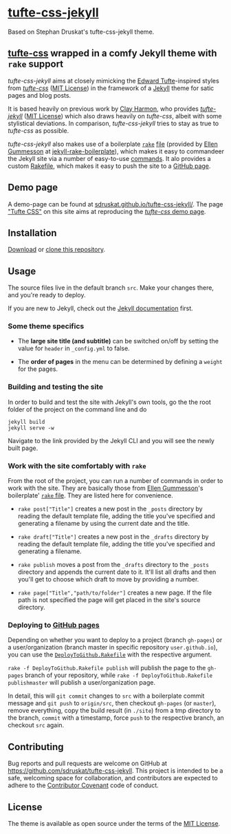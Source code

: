 # [tufte-css-jekyll](https://github.com/sdruskat/tufte-css-jekyll)

Based on Stephan Druskat's tufte-css-jekyll theme.

## [tufte-css](https://github.com/edwardtufte/tufte-css) wrapped in a comfy Jekyll theme with `rake` support

*tufte-css-jekyll* aims at closely mimicking the [Edward Tufte](https://www.edwardtufte.com/tufte/)-inspired styles from [*tufte-css*](https://github.com/edwardtufte/tufte-css) ([MIT License](https://github.com/edwardtufte/tufte-css/blob/gh-pages/LICENSE)) in the framework of a [Jekyll](http://jekyllrb.com/) theme for satic pages and blog posts.

It is based heavily on previous work by [Clay Harmon](http://www.clayharmon.com/), who provides [*tufte-jekyll*](https://github.com/clayh53/tufte-jekyll) ([MIT License](https://github.com/clayh53/tufte-jekyll/blob/master/LICENSE)) which also draws heavily on *tufte-css*, albeit with some stylistical deviations. In comparison, *tufte-css-jekyll* tries to stay as true to *tufte-css* as possible.

*tufte-css-jekyll* also makes use of a boilerplate [`rake`](https://github.com/ruby/rake) [file](https://github.com/sdruskat/tufte-css-jekyll/blob/src/Rakefile) (provided by [Ellen Gummesson](http://ellengummesson.com/) at [jekyll-rake-boilerplate](https://github.com/gummesson/jekyll-rake-boilerplate)), which makes it easy to commandeer the Jekyll site via a number of easy-to-use [commands](#work-with-the-site-comfortably-with-rake). It alo provides a custom [Rakefile](https://github.com/sdruskat/tufte-css-jekyll/blob/src/DeployToGithub.Rakefile), which makes it easy to push the site to a [GitHub page](https://pages.github.com/).

## Demo page

A demo-page can be found at [sdruskat.github.io/tufte-css-jekyll/](https://sdruskat.github.io/tufte-css-jekyll/). The page ["Tufte CSS"](https://sdruskat.github.io/tufte-css-jekyll/page/) on this site aims at reproducing the [*tufte-css* demo page](https://edwardtufte.github.io/tufte-css/).

## Installation

[Download](https://github.com/sdruskat/tufte-css-jekyll/releases) or [clone this repository](https://github.com/sdruskat/tufte-css-jekyll.git).

## Usage

The source files live in the default branch `src`. Make your changes there, and you're ready to deploy.

If you are new to Jekyll, check out the [Jekyll documentation](https://jekyllrb.com/docs/home/) first.

### Some theme specifics

- The **large site title (and subtitle)** can be switched on/off by setting the value for `header` in `_config.yml` to false.

- The **order of pages** in the menu can be determined by defining a `weight` for the pages.

### Building and testing the site

In order to build and test the site with Jekyll's own tools, go the the root folder of the project on the command line and do

```
jekyll build
jekyll serve -w
```

Navigate to the link provided by the Jekyll CLI and you will see the newly built page.

### Work with the site comfortably with `rake`

From the root of the project, you can run a number of commands in order to work with the site. They are basically those from [Ellen Gummesson](http://ellengummesson.com/)'s boilerplate' [`rake` file](https://github.com/gummesson/jekyll-rake-boilerplate). They are listed here for convenience.

- `rake post["Title"]` creates a new post in the `_posts` directory by reading the default template file, adding the title you've specified and generating a filename by using the current date and the title.

- `rake draft["Title"]` creates a new post in the `_drafts` directory by reading the default template file, adding the title you've specified and generating a filename.

- `rake publish` moves a post from the `_drafts` directory to the `_posts` directory and appends the current date to it. It'll list all drafts and then you'll get to choose which draft to move by providing a number.

- `rake page["Title","path/to/folder"]` creates a new page. If the file path is not specified the page will get placed in the site's source directory.

### Deploying to [GitHub pages](https://pages.github.com/)

Depending on whether you want to deploy to a project (branch `gh-pages`) or a user/organization (branch master in specific repository `user.github.io`), you can use the [`DeployToGithub.Rakefile`](https://github.com/sdruskat/tufte-css-jekyll/blob/src/DeployToGithub.Rakefile) with the respective argument.

`rake -f DeployToGithub.Rakefile publish` will publish the page to the `gh-pages` branch of your repository, while `rake -f DeployToGithub.Rakefile publishmaster` will publish a user/organization page.

In detail, this will `git commit` changes to `src` with a boilerplate commit message and `git push` to `origin/src`, then checkout `gh-pages` (or `master`), remove everything, copy the build result (in `./site`) from a tmp directory to the branch, `commit` with a timestamp, force `push` to the respective branch, an checkout `src` again.

## Contributing

Bug reports and pull requests are welcome on GitHub at https://github.com/sdruskat/tufte-css-jekyll. This project is intended to be a safe, welcoming space for collaboration, and contributors are expected to adhere to the [Contributor Covenant](http://contributor-covenant.org) code of conduct.

## License

The theme is available as open source under the terms of the [MIT License](http://opensource.org/licenses/MIT).

